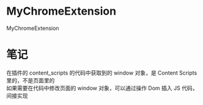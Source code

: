 # MyChromeExtension
MyChromeExtension  

# 笔记
在插件的 content_scripts 的代码中获取到的 window 对象，是 Content Scripts 里的，不是页面里的  
如果需要在代码中修改页面的 window 对象，可以通过操作 Dom 插入 JS 代码，间接实现  
